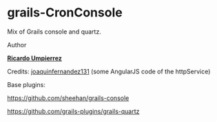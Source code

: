 # grails-CronConsole
Mix of Grails console and quartz.

Author

<a href="https://github.com/ricardoul"><b>Ricardo Umpierrez</b></a>

Credits:
  <a href="https://github.com/joaquinfernandez131">joaquinfernandez131</a> (some AngularJS code of the httpService)


  Base plugins:


  https://github.com/sheehan/grails-console
  
  https://github.com/grails-plugins/grails-quartz
